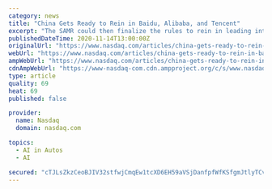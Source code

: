 ```yaml
---
category: news
title: "China Gets Ready to Rein in Baidu, Alibaba, and Tencent"
excerpt: "The SAMR could then finalize the rules to rein in leading internet companies like Baidu (NASDAQ: BIDU), Alibaba (NYSE: BABA), and Tencent (OTC: TCEHY). Let's see why China is trying to tighten its grip on its top internet companies,"
publishedDateTime: 2020-11-14T13:00:00Z
originalUrl: "https://www.nasdaq.com/articles/china-gets-ready-to-rein-in-baidu-alibaba-and-tencent-2020-11-14?time=1605359341"
webUrl: "https://www.nasdaq.com/articles/china-gets-ready-to-rein-in-baidu-alibaba-and-tencent-2020-11-14?time=1605359341"
ampWebUrl: "https://www.nasdaq.com/articles/china-gets-ready-to-rein-in-baidu-alibaba-and-tencent-2020-11-14?amp"
cdnAmpWebUrl: "https://www-nasdaq-com.cdn.ampproject.org/c/s/www.nasdaq.com/articles/china-gets-ready-to-rein-in-baidu-alibaba-and-tencent-2020-11-14?amp"
type: article
quality: 69
heat: 69
published: false

provider:
  name: Nasdaq
  domain: nasdaq.com

topics:
  - AI in Autos
  - AI

secured: "cTJLsZkzCeoBJIV32stfwjCmqEw1tcXD6EH59aVSjDanfpfWfKSfgmJtlyTCvMZ4gf1lyxFQbMHOFYbl6vd0C6D411wxGb23Y/RUn0xun7oXIECdNRlJf5iMSThUHiM9u/BYSGaHM8VjzrfJpi45zKizxZXfQyHwUQGNmQ4T/XQhRCDssc14TCZ+H94fSGZOQJuxwBhuQNYSrFkuEVAan3+pbEVREf3zC5yooATeNQKjI0VIioo0GLLqQbo+S/8id6wxw9bRcFGs+CVvmgSZvWgCMoy/bYIfd+d2Ln5Rbqz2mS2bnBkw5/janiD/7LYz3RIk9kTirjv/Ys//HN5BfINVgG5Tm57TbNxqyQrGY64=;yIDt6D7dlsZIvgFd2rjp4Q=="
---
```


